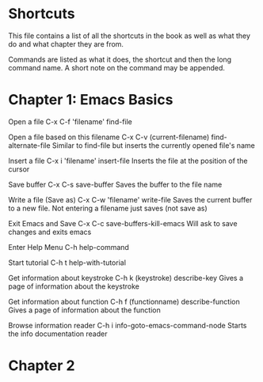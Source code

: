 # Shortcuts
This file contains a list of all the shortcuts in the book as well as what they
do and what chapter they are from.

Commands are listed as what it does, the shortcut and then the long command name. A
short note on the command may be appended.

# Chapter 1: Emacs Basics

Open a file
     C-x C-f 'filename'
     find-file

Open a file based on this filename
     C-x C-v (current-filename)
     find-alternate-file
     Similar to find-file but inserts the currently opened file's name

Insert a file
     C-x i 'filename'
     insert-file
     Inserts the file at the position of the cursor
     
Save buffer
     C-x C-s
     save-buffer
     Saves the buffer to the file name

Write a file (Save as)
     C-x C-w 'filename'
     write-file
     Saves the current buffer to a new file. Not entering a filename just saves (not save as)
     
Exit Emacs and Save
     C-x C-c
     save-buffers-kill-emacs
     Will ask to save changes and exits emacs
     
Enter Help Menu
     C-h
     help-command
     
Start tutorial
     C-h t
     help-with-tutorial
     
Get information about keystroke
    C-h k (keystroke)
    describe-key
    Gives a page of information about the keystroke
    
Get information about function
    C-h f (functionname)
    describe-function
    Gives a page of information about the function

Browse information reader
    C-h i
    info-goto-emacs-command-node
    Starts the info documentation reader

# Chapter 2